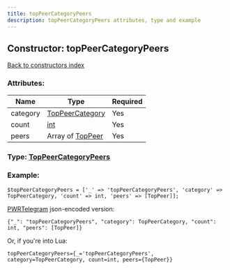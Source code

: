 ```yaml
---
title: topPeerCategoryPeers
description: topPeerCategoryPeers attributes, type and example
---
```

## Constructor: topPeerCategoryPeers  
[Back to constructors index](index.md)



### Attributes:

| Name     |    Type       | Required |
|----------|---------------|----------|
|category|[TopPeerCategory](../types/TopPeerCategory.md) | Yes|
|count|[int](../types/int.md) | Yes|
|peers|Array of [TopPeer](../types/TopPeer.md) | Yes|



### Type: [TopPeerCategoryPeers](../types/TopPeerCategoryPeers.md)


### Example:

```
$topPeerCategoryPeers = ['_' => 'topPeerCategoryPeers', 'category' => TopPeerCategory, 'count' => int, 'peers' => [TopPeer]];
```  

[PWRTelegram](https://pwrtelegram.xyz) json-encoded version:

```
{"_": "topPeerCategoryPeers", "category": TopPeerCategory, "count": int, "peers": [TopPeer]}
```


Or, if you're into Lua:  


```
topPeerCategoryPeers={_='topPeerCategoryPeers', category=TopPeerCategory, count=int, peers={TopPeer}}

```


